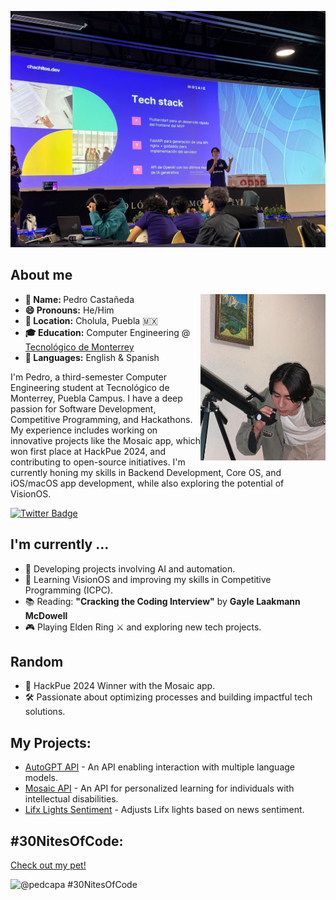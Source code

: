 [![@pedcapa's background](https://github.com/pedcapa/pedcapa/blob/main/assets/portada.JPG)](https://github.com/pedcapa/pedcapa/blob/main/assets/portada.JPG)

<h2>About me </h2>

<div >
  <img src="https://github.com/pedcapa/pedcapa/blob/main/assets/pedro.jpeg" align="right" width="200">

<ul>
  <li><b>👤 Name: </b> Pedro Castañeda</li>
  <li><b>😄 Pronouns:</b>  He/Him</li>
  <li><b>📍 Location:</b> Cholula, Puebla 🇲🇽</li>
  <li><b>🎓 Education:</b> Computer Engineering @ <a href="https://www.tec.mx/en">Tecnológico de Monterrey</a></li>
  <li><b>📣 Languages:</b> English & Spanish</li>
</ul>

<p>I'm Pedro, a third-semester Computer Engineering student at Tecnológico de Monterrey, Puebla Campus. I have a deep passion for Software Development, Competitive Programming, and Hackathons. My experience includes working on innovative projects like the Mosaic app, which won first place at HackPue 2024, and contributing to open-source initiatives. I'm currently honing my skills in Backend Development, Core OS, and iOS/macOS app development, while also exploring the potential of VisionOS.</p>

</div>

<a href="https://twitter.com/pedcapa"><img src="https://img.shields.io/badge/pedcapa_%20-%231DA1F2.svg?&style=for-the-badge&logo=Twitter&logoColor=white" alt="Twitter Badge"></a>

<h2> I'm currently ...</h2>

- 🔭 Developing projects involving AI and automation.
- 🌱 Learning VisionOS and improving my skills in Competitive Programming (ICPC).
- 📚 Reading: **"Cracking the Coding Interview"** by **Gayle Laakmann McDowell**
- 🎮 Playing Elden Ring ⚔ and exploring new tech projects.

<h2>Random</h2>

- 🥇 HackPue 2024 Winner with the Mosaic app.
- 🛠️ Passionate about optimizing processes and building impactful tech solutions.

## My Projects:
- [AutoGPT API](https://github.com/pedcapa/autogpt-api) - An API enabling interaction with multiple language models.
- [Mosaic API](https://github.com/pedcapa/mosaic-api) - An API for personalized learning for individuals with intellectual disabilities.
- [Lifx Lights Sentiment](https://github.com/pedcapa/lifx-lights-openai) - Adjusts Lifx lights based on news sentiment.

## #30NitesOfCode:
[Check out my pet!](https://www.codedex.io/@pedcapa/30-nites-of-code?pet=Zg9hCrY5CCwTxJA8VHQm)

<img src="https://www.codedex.io/images/code-nights/dragon.gif" alt="@pedcapa #30NitesOfCode" width="200"/>
